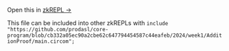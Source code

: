 Open this in [zkREPL →](https://zkrepl.dev/?gist=78dbf54f03ab84dc62bfd5e96115027e)

This file can be included into other zkREPLs with ```include "https://github.com/prodasl/core-program/blob/cb332a05ec90a2cbe62c647794454587c44eafeb/2024/week1/AdditionProof/main.circom";```